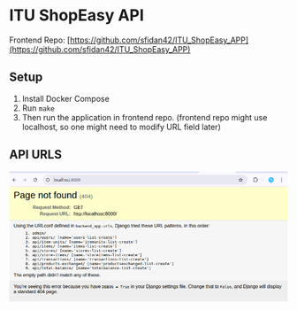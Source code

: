 # ITU ShopEasy API

Frontend Repo: [https://github.com/sfidan42/ITU_ShopEasy_APP](https://github.com/sfidan42/ITU_ShopEasy_APP)

## Setup
1. Install Docker Compose
2. Run `make` 
3. Then run the application in frontend repo. (frontend repo might use localhost, so one might need to modify URL field later)

## API URLS
![RestAPI ](assets/api_urls.png)


